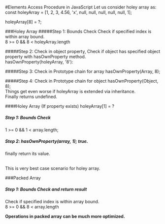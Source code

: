 #Elements Access Procedure in JavaScript
Let us consider holey array as: <br />
const holeyArray = [1, 2, 3, 4.56, 'x', null, null, null, null, null, 1];

holeyArray[8] = ?;

###Holey Array
#####Step 1: Bounds Check
Check if specified index is within array bound.
<br /> 8 >= 0 && 8 < holeyArray.length

#####Step 2: Check in object property,
Check if object has specified object property with hasOwnProperty method.
<br /> hasOwnProperty(holeyArray, '8'):

#####Step 3: Check in Prototype chain for array
hasOwnProperty(Array, 8);

#####Step 4: Check in Prototype chain for object
hasOwnProperty(Object, 8);
<br /> Things get even worse if holeyArray is extended via inheritance.
<br /> Finally returns undefined.

####Holey Array (If property exists)
holeyArray[1] = ? 

##### Step 1: Bounds Check 
1 >= 0 && 1 < array.length; 

##### Step 2: hasOwnProperty(array, 1); true.
finally return its value.

<br /> This is very best case scenario for holey array.
 
###Packed Array
##### Step 1: Bounds Check and return result
Check if specified index is within array bound.
<br /> 8 >= 0 && 8 < array.length 

<b>Operations in packed array can be much more optimized.</b>
